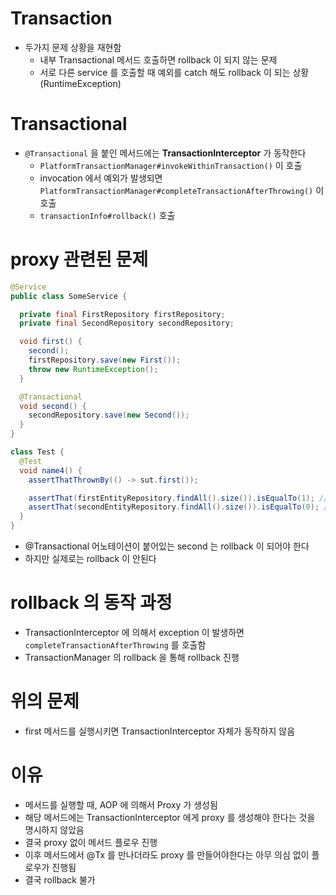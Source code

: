 # Transaction

- 두가지 문제 상황을 재현함
  - 내부 Transactional 메서드 호출하면 rollback 이 되지 않는 문제
  - 서로 다른 service 를 호출할 때 예외를 catch 해도 rollback 이 되는 상황 (RuntimeException)

# Transactional

- `@Transactional` 을 붙인 메서드에는 **TransactionInterceptor** 가 동작한다
  - `PlatformTransactionManager#invokeWithinTransaction()` 이 호출
  - invocation 에서 예외가 발생되면 `PlatformTransactionManager#completeTransactionAfterThrowing()` 이 호출
  - `transactionInfo#rollback()` 호출

# proxy 관련된 문제

```java
@Service
public class SomeService {

  private final FirstRepository firstRepository;
  private final SecondRepository secondRepository;

  void first() {
    second();
    firstRepository.save(new First());
    throw new RuntimeException();
  }

  @Transactional
  void second() {
    secondRepository.save(new Second());
  }
}

class Test {
  @Test
  void name4() {
    assertThatThrownBy(() -> sut.first());

    assertThat(firstEntityRepository.findAll().size()).isEqualTo(1); // save
    assertThat(secondEntityRepository.findAll().size()).isEqualTo(0); // rollback
  }
}
```

- @Transactional 어노테이션이 붙어있는 second 는 rollback 이 되어야 한다
- 하지만 실제로는 rollback 이 안된다

# rollback 의 동작 과정

- TransactionInterceptor 에 의해서 exception 이 발생하면 `completeTransactionAfterThrowing` 를 호출함
- TransactionManager 의 rollback 을 통해 rollback 진행

# 위의 문제

- first 메서드를 실행시키면 TransactionInterceptor 자체가 동작하지 않음

# 이유

- 메서드를 실행할 때, AOP 에 의해서 Proxy 가 생성됨
- 해당 메서드에는 TransactionInterceptor 에게 proxy 를 생성해야 한다는 것을 명시하지 않았음
- 결국 proxy 없이 메서드 플로우 진행
- 이후 메서드에서 @Tx 를 만나더라도 proxy 를 만들어야한다는 아무 의심 없이 플로우가 진행됨
- 결국 rollback 불가
